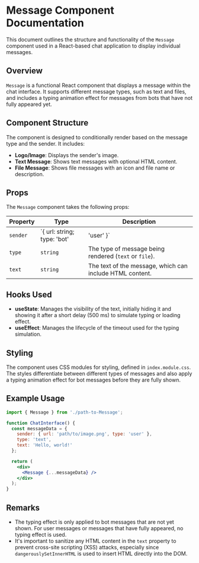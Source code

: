 # Message Component Documentation

This document outlines the structure and functionality of the `Message` component used in a React-based chat application to display individual messages.

## Overview

`Message` is a functional React component that displays a message within the chat interface. It supports different message types, such as text and files, and includes a typing animation effect for messages from bots that have not fully appeared yet.

## Component Structure

The component is designed to conditionally render based on the message type and the sender. It includes:
- **Logo/Image**: Displays the sender's image.
- **Text Message**: Shows text messages with optional HTML content.
- **File Message**: Shows file messages with an icon and file name or description.

## Props

The `Message` component takes the following props:

| Property | Type                | Description                                  |
|----------|---------------------|----------------------------------------------|
| `sender` | `{ url: string; type: 'bot' | 'user' }` | Object containing the sender's details, including the image URL and type (bot or user). |
| `type`   | `string`            | The type of message being rendered (`text` or `file`). |
| `text`   | `string`            | The text of the message, which can include HTML content. |

## Hooks Used

- **useState**: Manages the visibility of the text, initially hiding it and showing it after a short delay (500 ms) to simulate typing or loading effect.
- **useEffect**: Manages the lifecycle of the timeout used for the typing simulation.

## Styling

The component uses CSS modules for styling, defined in `index.module.css`. The styles differentiate between different types of messages and also apply a typing animation effect for bot messages before they are fully shown.

## Example Usage

```jsx
import { Message } from './path-to-Message';

function ChatInterface() {
  const messageData = {
    sender: { url: 'path/to/image.png', type: 'user' },
    type: 'text',
    text: 'Hello, world!'
  };

  return (
    <div>
      <Message {...messageData} />
    </div>
  );
}
```

## Remarks

- The typing effect is only applied to bot messages that are not yet shown. For user messages or messages that have fully appeared, no typing effect is used.
- It's important to sanitize any HTML content in the `text` property to prevent cross-site scripting (XSS) attacks, especially since `dangerouslySetInnerHTML` is used to insert HTML directly into the DOM.
